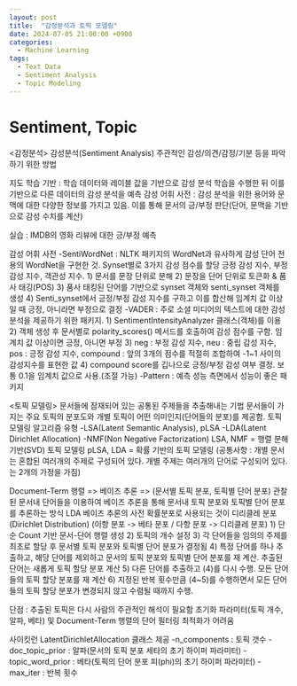 ```yaml
---
layout: post
title:  "감정분석과 토픽 모델링"
date: 2024-07-05 21:00:00 +0900
categories:
  - Machine Learning
tags:
  - Text Data
  - Sentiment Analysis
  - Topic Modeling
---
```


# Sentiment, Topic

<감정분석>
감성분석(Sentiment Analysis)
주관적인 감성/의견/감정/기분 등을 파악하기 위한 방법

지도 학습 기반 : 학습 데이터와 레이블 값을 기반으로 감성 분석 학습을 수행한 뒤 이를 기반으로 다른 데이터의 감성 분석을 예측
감성 어휘 사전 : 감성 분석을 위한 용어와 문맥에 대한 다양한 정보를 가지고 있음. 이를 통해 문서의 긍/부정 판단(단어, 문맥을 기반으로 감성 수치를 계산)

실습 : IMDB의 영화 리뷰에 대한 긍/부정 예측

감성 어휘 사전 
-SentiWordNet : NLTK 패키지의 WordNet과 유사하게 감성 단어 전용의 WordNet을 구현한 것. Synset별로 3가지 감성 점수를 할당
                     긍정 감성 지수, 부정 감성 지수, 객관성 지수.
                     1) 문서를 문장 단위로 분해
                     2) 문장을 단어 단위로 토큰화 & 품사 태깅(POS)
                     3) 품사 태킹된 단어를 기반으로 synset 객체와 senti_synset 객체를 생성
                     4) Senti_synset에서 긍정/부정 감성 지수를 구하고 이를 합산해 임계치 값 이상일 때 긍정, 아니라면 부정으로 결정
-VADER : 주로 소셜 미디어의 텍스트에 대한 감성 분석을 제공하기 위한 패키지.
                     1) SentimentIntensityAnalyzer 클래스(객체)를 이용
                     2) 객체 생성 후 문서별로 polarity_scores() 메서드를 호출하여 감성 점수를 구함. 임계치 값 이상이면 긍정, 아니면 부정 
                     3) neg : 부정 감성 지수, neu : 중립 감성 지수, pos : 긍정 감성 지수, compound : 앞의 3개의 점수를 적절히 조합하여 -1~1 사이의 감성지수를 표현한 값
                     4) compound score를 깁나으로 긍정/부정 감성 여부 결정. 보통 0.1을 임계치 값으로 사용.(조절 가능)
-Pattern : 예측 성능 측면에서 성능이 좋은 패키지

<토픽 모델링>
문서들에 잠재되어 있는 공통된 주제들을 추출해내는 기법
문서들이 가지는 주요 토픽의 분포도와 개별 토픽이 어떤 의미인지(단어들의 분포)를 제공함.
토픽 모델링 알고리즘 유형
-LSA(Latent Semantic Analysis), pLSA
-LDA(Latent Dirichlet Allocation)
-NMF(Non Negative Factorization)
LSA, NMF = 행렬 분해 기반(SVD) 토픽 모델링
pLSA, LDA = 확률 기반의 토픽 모델링
(공통사항 : 개별 문서는 혼합된 여러개의 주제로 구성되어 있다. 개별 주제는 여러개의 단어로 구성되어 있다. 는 2개의 가정을 가짐)

<LDA>
Document-Term 행렬 => 베이즈 추론 => (문서별 토픽 분포, 토픽별 단어 분포)
관찰된 문서내 단어들을 이용하여 베이즈 추론을 통해 문서내 토픽 분포와 토픽별 단어 분포를 추론하는 방식
LDA 베이즈 추론의 사전 확률분포로 사용되는 것이 디리클레 분포(Dirichlet Distribution)
(이항 분포 -> 베타 분포 / 다항 분포 -> 디리클레 분포)
1) 단순 Count 기반 문서-단어 행렬 생성
2) 토픽의 개수 설정
3) 각 단어들을 임의의 주제를 최초로 할당 후 문서별 토픽 분포와 토픽별 단어 분포가 결정됨
4) 특정 단어를 하나 추출하고, 해당 단어를 제외하고 문서의 토픽 분포와 토픽별 단어 분포를 재 계산. 추출된 단어는 새롭게 토픽 할당 분포 계산
5) 다른 단어를 추출하고 (4)를 다시 수행. 모든 단어들의 토픽 할당 분포를 재 계산
6) 지정된 반복 횟수만큼 (4~5)를 수행하면서 모든 단어들의 토픽 할당 분포가 변경되지 않고 수렴될 때까지 수행.

단점 : 
추출된 토픽은 다시 사람의 주관적인 해석이 필요함
초기화 파라미터(토픽 개수, 알파, 베타) 및 Document-Term 행렬의 단어 필터링 최적화가 어려움

사이킷런 LatentDirichletAllocation 클래스 제공
-n_components : 토픽 갯수
-doc_topic_prior : 알파(문서의 토픽 분포 세타의 초기 하이퍼 파라미터)
-topic_word_prior : 베타(토픽의 단어 분포 피(phi)의 초기 하이퍼 파라미터)
-max_iter : 반복 횟수
